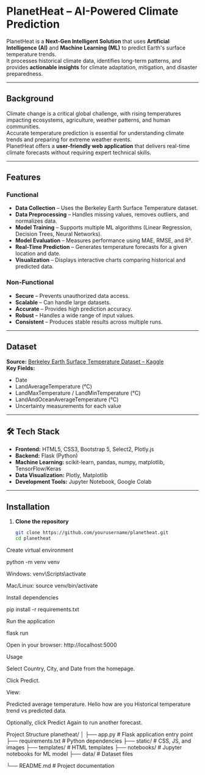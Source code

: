 # PlanetHeat – AI-Powered Climate Prediction

PlanetHeat is a **Next-Gen Intelligent Solution** that uses **Artificial Intelligence (AI)** and **Machine Learning (ML)** to predict Earth's surface temperature trends.  
It processes historical climate data, identifies long-term patterns, and provides **actionable insights** for climate adaptation, mitigation, and disaster preparedness.

---

##  Background
Climate change is a critical global challenge, with rising temperatures impacting ecosystems, agriculture, weather patterns, and human communities.  
Accurate temperature prediction is essential for understanding climate trends and preparing for extreme weather events.  
PlanetHeat offers a **user-friendly web application** that delivers real-time climate forecasts without requiring expert technical skills.

---

##  Features
### Functional
- **Data Collection** – Uses the Berkeley Earth Surface Temperature dataset.
- **Data Preprocessing** – Handles missing values, removes outliers, and normalizes data.
- **Model Training** – Supports multiple ML algorithms (Linear Regression, Decision Trees, Neural Networks).
- **Model Evaluation** – Measures performance using MAE, RMSE, and R².
- **Real-Time Prediction** – Generates temperature forecasts for a given location and date.
- **Visualization** – Displays interactive charts comparing historical and predicted data.

### Non-Functional
- **Secure** – Prevents unauthorized data access.
- **Scalable** – Can handle large datasets.
- **Accurate** – Provides high prediction accuracy.
- **Robust** – Handles a wide range of input values.
- **Consistent** – Produces stable results across multiple runs.

---

##  Dataset
**Source:** [Berkeley Earth Surface Temperature Dataset – Kaggle](https://www.kaggle.com/datasets/berkeleyearth/climate-change-earth-surface-temperature-data)  
**Key Fields:**
- Date
- LandAverageTemperature (°C)
- LandMaxTemperature / LandMinTemperature (°C)
- LandAndOceanAverageTemperature (°C)
- Uncertainty measurements for each value

---

## 🛠 Tech Stack
- **Frontend:** HTML5, CSS3, Bootstrap 5, Select2, Plotly.js
- **Backend:** Flask (Python)
- **Machine Learning:** scikit-learn, pandas, numpy, matplotlib, TensorFlow/Keras
- **Data Visualization:** Plotly, Matplotlib
- **Development Tools:** Jupyter Notebook, Google Colab

---

## Installation

1. **Clone the repository**
   ```bash
   git clone https://github.com/yourusername/planetheat.git
   cd planetheat


Create virtual environment

python -m venv venv


Windows: venv\Scripts\activate

Mac/Linux: source venv/bin/activate

Install dependencies

pip install -r requirements.txt


Run the application

flask run


Open in your browser:
http://localhost:5000

Usage

Select Country, City, and Date from the homepage.

Click Predict.

View:

Predicted average temperature.
Hello how are you
Historical temperature trend vs predicted data.

Optionally, click Predict Again to run another forecast.

 Project Structure
planetheat/
│
├── app.py                  # Flask application entry point
├── requirements.txt        # Python dependencies
├── static/                 # CSS, JS, and images
├── templates/              # HTML templates
├── notebooks/              # Jupyter notebooks for ML model
├── data/                   # Dataset files

└── README.md               # Project documentation
